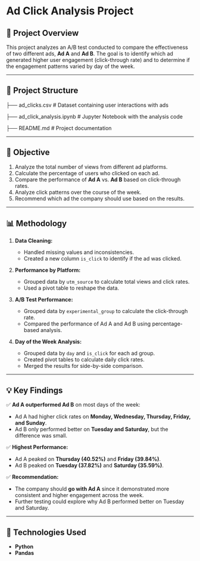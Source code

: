 # Ad Click Analysis Project  

## 📌 **Project Overview**  
This project analyzes an A/B test conducted to compare the effectiveness of two different ads, **Ad A** and **Ad B**. The goal is to identify which ad generated higher user engagement (click-through rate) and to determine if the engagement patterns varied by day of the week.

---

## 📂 **Project Structure**  
├── ad_clicks.csv # Dataset containing user interactions with ads  

├── ad_click_analysis.ipynb # Jupyter Notebook with the analysis code  

├── README.md # Project documentation  



---

## 📝 **Objective**  
1. Analyze the total number of views from different ad platforms.  
2. Calculate the percentage of users who clicked on each ad.  
3. Compare the performance of **Ad A** vs. **Ad B** based on click-through rates.  
4. Analyze click patterns over the course of the week.  
5. Recommend which ad the company should use based on the results.  

---

## 📊 **Methodology**  
1. **Data Cleaning:**  
   - Handled missing values and inconsistencies.  
   - Created a new column `is_click` to identify if the ad was clicked.  

2. **Performance by Platform:**  
   - Grouped data by `utm_source` to calculate total views and click rates.  
   - Used a pivot table to reshape the data.  

3. **A/B Test Performance:**  
   - Grouped data by `experimental_group` to calculate the click-through rate.  
   - Compared the performance of Ad A and Ad B using percentage-based analysis.  

4. **Day of the Week Analysis:**  
   - Grouped data by `day` and `is_click` for each ad group.  
   - Created pivot tables to calculate daily click rates.  
   - Merged the results for side-by-side comparison.  

---

## 💡 **Key Findings**  
✅ **Ad A outperformed Ad B** on most days of the week:  
- Ad A had higher click rates on **Monday, Wednesday, Thursday, Friday, and Sunday**.  
- Ad B only performed better on **Tuesday and Saturday**, but the difference was small.  

✅ **Highest Performance:**  
- Ad A peaked on **Thursday (40.52%)** and **Friday (39.84%)**.  
- Ad B peaked on **Tuesday (37.82%)** and **Saturday (35.59%)**.  

✅ **Recommendation:**  
- The company should **go with Ad A** since it demonstrated more consistent and higher engagement across the week.  
- Further testing could explore why Ad B performed better on Tuesday and Saturday.  

---

## 🚀 **Technologies Used**  
- **Python**  
- **Pandas**  

